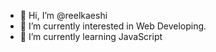 - 👋 Hi, I’m @reelkaeshi
- 👀 I’m currently interested in Web Developing.
- 🌱 I’m currently learning JavaScript

<!---
reelkaeshi/reelkaeshi is a ✨ special ✨ repository because its `README.md` (this file) appears on your GitHub profile.
You can click the Preview link to take a look at your changes.
--->
